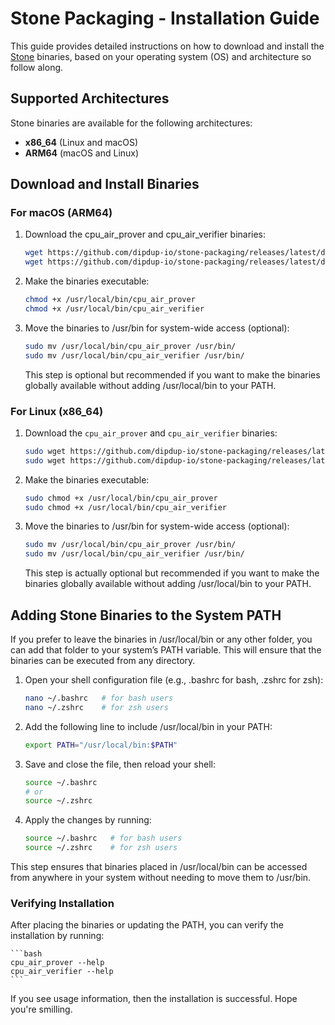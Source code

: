 # Stone Packaging - Installation Guide

This guide provides detailed instructions on how to download and install the [Stone](https://github.com/starkware-libs/stone-prover) binaries, based on your operating system (OS) and architecture so follow along.

## Supported Architectures

Stone binaries are available for the following architectures:
- **x86_64** (Linux and macOS)
- **ARM64** (macOS and Linux)

## Download and Install Binaries

### For macOS (ARM64)

1. Download the cpu_air_prover and cpu_air_verifier binaries:

    ```bash
    wget https://github.com/dipdup-io/stone-packaging/releases/latest/download/cpu_air_prover-arm64 -O /usr/local/bin/cpu_air_prover
    wget https://github.com/dipdup-io/stone-packaging/releases/latest/download/cpu_air_verifier-arm64 -O /usr/local/bin/cpu_air_verifier
    ```
    
2. Make the binaries executable:

    ```bash
    chmod +x /usr/local/bin/cpu_air_prover
    chmod +x /usr/local/bin/cpu_air_verifier
    ```

3. Move the binaries to /usr/bin for system-wide access (optional):

    ```bash
    sudo mv /usr/local/bin/cpu_air_prover /usr/bin/
    sudo mv /usr/local/bin/cpu_air_verifier /usr/bin/
    ```

    This step is optional but recommended if you want to make the binaries globally available without adding /usr/local/bin to your PATH.

### For Linux (x86_64)

1. Download the `cpu_air_prover` and `cpu_air_verifier` binaries:

   ```bash
   sudo wget https://github.com/dipdup-io/stone-packaging/releases/latest/download/cpu_air_prover-x86_64 -O /usr/local/bin/cpu_air_prover
   sudo wget https://github.com/dipdup-io/stone-packaging/releases/latest/download/cpu_air_verifier-x86_64 -O /usr/local/bin/cpu_air_verifier
   ```

2. Make the binaries executable:

    ```bash
    sudo chmod +x /usr/local/bin/cpu_air_prover
    sudo chmod +x /usr/local/bin/cpu_air_verifier
    ```

3. Move the binaries to /usr/bin for system-wide access (optional):

    ```bash
    sudo mv /usr/local/bin/cpu_air_prover /usr/bin/
    sudo mv /usr/local/bin/cpu_air_verifier /usr/bin/
    ```

    This step is actually optional but recommended if you want to make the binaries globally available without adding /usr/local/bin to your PATH.

## Adding Stone Binaries to the System PATH

If you prefer to leave the binaries in /usr/local/bin or any other folder, you can add that folder to your system’s PATH variable. This will ensure that the binaries can be executed from any directory.

1. Open your shell configuration file (e.g., .bashrc for bash, .zshrc for zsh):

    ```bash
    nano ~/.bashrc   # for bash users
    nano ~/.zshrc    # for zsh users
    ```

2. Add the following line to include /usr/local/bin in your PATH:

    ```bash
    export PATH="/usr/local/bin:$PATH"
    ```

3. Save and close the file, then reload your shell:

    ```bash
    source ~/.bashrc   
    # or
    source ~/.zshrc
    ```

4.  Apply the changes by running:

    ```bash
    source ~/.bashrc   # for bash users
    source ~/.zshrc    # for zsh users
    ```

This step ensures that binaries placed in /usr/local/bin can be accessed from anywhere in your system without needing to move them to /usr/bin.

### Verifying Installation

After placing the binaries or updating the PATH, you can verify the installation by running:

    ```bash
    cpu_air_prover --help
    cpu_air_verifier --help
    ```

If you see usage information, then the installation is successful. Hope you're smilling.

